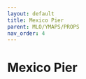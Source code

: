 ```yaml
---
layout: default
title: Mexico Pier
parent: MLO/YMAPS/PROPS
nav_order: 4
---
```


# Mexico Pier

```
